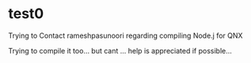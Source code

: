 # test0

Trying to Contact rameshpasunoori regarding compiling Node.j for QNX


Trying to compile it too... but cant ... help is appreciated if possible...
